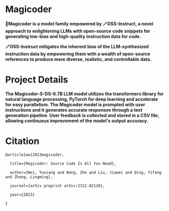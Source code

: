 # Magicoder 

**🎩Magicoder is a model family empowered by 🪄OSS-Instruct, a novel approach to enlightening LLMs with open-source code snippets for generating low-bias and high-quality instruction data for code.**


**🪄OSS-Instruct mitigates the inherent bias of the LLM-synthesized instruction data by empowering them with a wealth of open-source references to produce more diverse, realistic, and controllable data.**


# Project Details

**The Magicoder-S-DS-6.7B LLM model utilizes the transformers library for natural language processing, PyTorch for deep learning and accelerate for easy parallelism. The Magicoder model is prompted with user instructions and it  generates accurate responses through a text generation pipeline. User feedback is collected and stored in a CSV file, allowing continuous improvement of the model's output accuracy.**


# Citation

```
@article{wei2023magicoder,

  title={Magicoder: Source Code Is All You Need},
  
  author={Wei, Yuxiang and Wang, Zhe and Liu, Jiawei and Ding, Yifeng and Zhang, Lingming},
  
  journal={arXiv preprint arXiv:2312.02120},
  
  year={2023}
  
}
```
